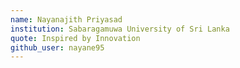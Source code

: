 ```yaml
---
name: Nayanajith Priyasad
institution: Sabaragamuwa University of Sri Lanka
quote: Inspired by Innovation
github_user: nayane95
---
```

